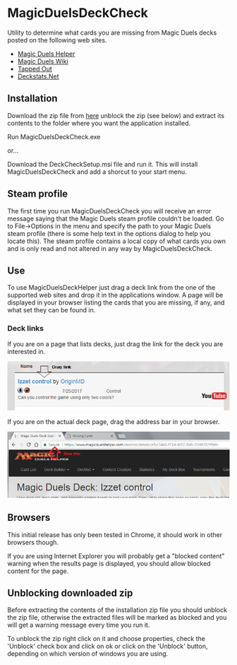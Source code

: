 # MagicDuelsDeckCheck
Utility to determine what cards you are missing from Magic Duels decks posted on the following web sites.

* [Magic Duels Helper](https://www.magicduelshelper.com) 
* [Magic Duels Wiki](http://magicduels.wikia.com/wiki/Decklists)
* [Tapped Out](http://tappedout.net/mtg-decks/search/?q=&format=magic-duels&cards=&general=&price_0=&price_1=&o=-date_updated&submit=Filter+results)
* [Deckstats.Net](https://deckstats.net/decks/search/?lng=en&search_title=&search_format=0&search_price_min=&search_price_max=&search_number_cards_main=&search_number_cards_sideboard=&search_cards%5B%5D=&search_tags=Magic+Duels&search_order=updated%2Cdesc)

## Installation

Download the zip file from [here](https://github.com/Aspallar/MagicDuelsDeckCheck/releases/tag/v1.6.0) unblock the zip (see below) and extract its contents to the folder where you want the application installed.

Run MagicDuelsDeckCheck.exe

or...

Download the DeckCheckSetup.msi file and run it. This will install MagicDuelsDeckCheck and add a shorcut to your start menu.

## Steam profile

The first time you run MagicDuelsDeckCheck you will receive an error message saying that the Magic Duels steam profile couldn't be loaded. Go to File->Options in the menu and specify the path
to your Magic Duels steam profile (there is some help text in the options dialog to help you locate this). The steam profile contains a local copy of what cards you own and is only read and not altered in any way by MagicDuelsDeckCheck.


## Use

To use MagicDuelsDeckHelper just drag a deck link from the one of the supported web sites and drop it in the applications window. A page will be displayed in your browser listing the cards that you are missing, if any, and what set they can be found in.

### Deck links

If you are on a page that lists decks, just drag the link for the deck you are interested in.

![Drag Example Image](https://github.com/Aspallar/MagicDuelsDeckCheck/blob/master/images/draglink.png)

If you are on the actual deck page, drag the address bar in your browser.

![Drag Example Image](https://github.com/Aspallar/MagicDuelsDeckCheck/blob/master/images/dragaddress.png)

## Browsers

This initial release has only been tested in Chrome, it should work in other browsers though.

If you are using Internet Explorer you will probably get a "blocked content" warning when the results page is displayed, you should allow blocked content for the page.

## Unblocking downloaded zip

Before extracting the contents of the installation zip file you should unblock the zip file, otherwise the extracted files will be marked as blocked and you will get a warning message every time you run it.

To unblock the zip right click on it and choose properties, check the 'Unblock' check box and click on ok or click on the 'Unblock' button, depending on which version of windows you are using.

